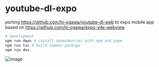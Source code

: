 # youtube-dl-expo

porting https://github.com/hi-ogawa/youtube-dl-web to expo mobile app based on https://github.com/hi-ogawa/expo-vite-webview

```sh
# development
npm run deps # install dependencies with npm and pnpm
npm run tsc # build common package
npm run dev
```

![image](https://user-images.githubusercontent.com/4232207/196020621-06e1b0cf-29b3-40fd-b71a-7305e01e5e58.png)
